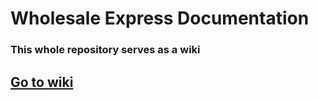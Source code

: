 # Wholesale Express Documentation #
### This whole repository serves as a wiki

## [Go to wiki](https://bitbucket.org/wholesale-express/wholesale-express-documentation/wiki/Home)
